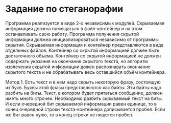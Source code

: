 # Задание по стеганорафии

Программа реализуется в виде 2-х независимых модулей. Скрываемая информация должна помещаться в файл-контейнер и на этом останавливать свою работу. Программа получения скрытой информации должна инициализироваться независимо от программы скрытия. Скрываемая информация и контейнер представляются в виде отдельных файлов. Контейнер со скрытой информацией должен быть достаточного объема. Контейнер со скрытой информацией не должен содержать указания на окончание скрытого текста, но алгоритм извлечения скрытой информации дожен распознавать окончание скрытого текста и не обрабатывать весь оставшийся объём контейнера.

Метод 1. 
Есть текст и в нем надо скрыть некоторую фразу, состоящую из букв. Буквы этой фразы представляются как байты. Эти байты надо разбить на биты. Текст, в котором будет прятаться сообщение, должен иметь много строчек. Необходимо разбить скрываемый текст на биты. И если очередной бит скрываемой информации равен единице, то в конец очередной строки текста-контейнера дописывается пробел. Если же бит равен нулю, то в конец строки не пишется пробел.
